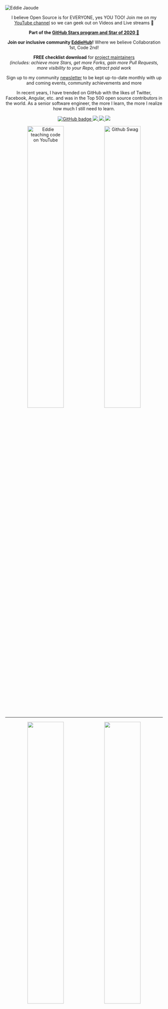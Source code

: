 ![Eddie Jaoude](https://user-images.githubusercontent.com/624760/97735079-c7f2d780-1ad1-11eb-84b6-52740912a1bc.jpg)

<p align="center">I believe Open Source is for EVERYONE, yes YOU TOO! Join me on my <a href="http://youtube.com/eddiejaoude?sub_confirmation=1">YouTube channel</a> so we can geek out on Videos and Live streams 🎥</p>

<p align="center"><b>Part of the <a href="https://stars.github.com/profiles"> GitHub Stars program and Star of 2020 🌟</a></b></p>

<p align="center"><b>Join our inclusive community <a href="http://eddiehub.org">EddieHub</a>!</b> Where we believe Collaboration 1st, Code 2nd!</p>

<p align="center"><b>FREE checklist download</b> for <a href="http://eddiejaoude.io/maintainer-checklist">project maintainers</a><br><i>(includes: achieve more Stars, get more Forks, gain more Pull Requests, more visibility to your Repo, attract paid work</i></p>

<p align="center">Sign up to my community <a href="http://eddiejaoude.io/newsletters">newsletter</a> to be kept up-to-date monthly with up and coming events, community achievements and more</p>

<p align="center">In recent years, I have trended on GitHub with the likes of Twitter, Facebook, Angular, etc. and was in the Top 500 open source contributors in the world. As a senior software engineer, the more I learn, the more I realize how much I still need to learn.</p>

<p align="center">
  <a href="https://github.com/eddiejaoude?tab=followers">
    <img src="https://img.shields.io/github/followers/eddiejaoude?label=Followers&logo=GitHub&style=for-the-badge" alt="GitHub badge" />
  </a>
  <a href="http://twitter.com/eddiejaoude">
    <img src="https://img.shields.io/twitter/follow/eddiejaoude?label=Twitter&logo=twitter&style=for-the-badge" />
  </a>
  <a href="https://discord.com/invite/jZQs6Wu">
    <img src="https://img.shields.io/discord/699608417039286293?logo=discord&style=for-the-badge" />
  </a>
  <a href="http://youtube.com/eddiejaoude?sub_confirmation=1">
    <img src="https://img.shields.io/youtube/views/2IzRSHT5Hw8?label=YouTube&logo=YouTube&style=for-the-badge" />
  </a>
</p>

<p align="center">
  <img width="48%" src="https://user-images.githubusercontent.com/624760/87853406-a34b6900-c901-11ea-834b-07d90ca3d4fa.gif" alt="Eddie teaching code on YouTube" />
  <img width="48%" src="https://user-images.githubusercontent.com/624760/87853370-37690080-c901-11ea-8207-5ad27ce5f7b8.gif" alt="Github Swag" />
</p>

---

<p align="center">
  <img width="48%" src="https://github-readme-stats.vercel.app/api?username=eddiejaoude&show_icons=true&theme=tokyonight" />
  <img width="48%" src="https://github-readme-streak-stats.herokuapp.com/?user=eddiejaoude&theme=tokyonight" />
</p>

<h4 align="center">Testimonials</h4>
<h1 align="center">❝</h1>

<table>
  <tr>
    <th>Author</th>
    <th>Message</th>
  </tr>
  <tr>
    <td><a target="_blank" href="https://twitter.com/urlichsanais/status/1349358736092094467">Anaïs Urlichs</a></td>
    <td>Eddie is probably the most genuine and kind person I know in tech 🥰 providing opportunities and consistently cheering without expecting anything in return! He just recommended me for a podcast 😱</td>
  </tr>
  <tr>
    <td><a target="_blank" href="https://twitter.com/yalematta/status/1304541107330658313">Layale</a></td>
    <td>Following @eddiejaoude videos helped me a lot. You'll learn by practicing during his livestreams. Check his YouTube channel!</td>
  </tr>
  <tr>
    <td><a target="_blank" href="https://twitter.com/__nawalhmw/status/1304572901140635648">Nawal Alhamwi</a></td>
    <td>YES, CAN'T AGREE MORE!! 💯 His videos (both the content && the way he delivers information) made me love Github more!🤩 Thanks @eddiejaoude 🌟</td>
  </tr>
  <tr>
    <td><a target="_blank" href="https://twitter.com/allanregush/status/1304484456221167617">Allan Regush</a></td>
    <td>Working with @eddiejaoude and his open source community has been a positive experience. If you have been wanting to contribute to open source but don't know where to start. Come join the community.</td>
  </tr>
</table>

<h1 align="center">❞</h1>

<!--START_SECTION:activity-->
1. ❗️ Opened issue [#125](https://github.com/EddieHubCommunity/api/issues/125) in [EddieHubCommunity/api](https://github.com/EddieHubCommunity/api)
2. ❗️ Closed issue [#218](https://github.com/goupaz/goupaz.com/issues/218) in [goupaz/goupaz.com](https://github.com/goupaz/goupaz.com)
3. 🗣 Commented on [#218](https://github.com/goupaz/goupaz.com/issues/218) in [goupaz/goupaz.com](https://github.com/goupaz/goupaz.com)
4. 🎉 Merged PR [#24](https://github.com/EddieHubCommunity/Branding/pull/24) in [EddieHubCommunity/Branding](https://github.com/EddieHubCommunity/Branding)
5. 🎉 Merged PR [#25](https://github.com/EddieHubCommunity/Branding/pull/25) in [EddieHubCommunity/Branding](https://github.com/EddieHubCommunity/Branding)
<!--END_SECTION:activity-->

